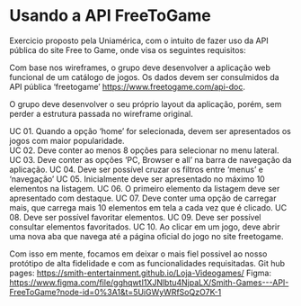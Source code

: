 # Usando a API FreeToGame

Exercicio proposto pela Uniamérica, com o intuito de fazer uso da API pública do site Free to Game, onde visa os seguintes requisitos:

Com base nos wireframes, o grupo deve desenvolver a aplicação web funcional de um catálogo de jogos. Os dados devem ser consulmidos da API pública ‘freetogame’ <https://www.freetogame.com/api-doc>.

O grupo deve desenvolver o seu próprio layout da  aplicação, porém, sem perder a estrutura passada no wireframe original.

UC 01. Quando a opção ‘home’ for selecionada, devem ser apresentados os jogos com maior popularidade.  
UC 02. Deve conter ao menos 8 opções para selecionar no menu lateral.
UC 03. Deve conter as opções ‘PC, Browser e all’ na barra de navegação da aplicação.
UC 04. Deve ser possível cruzar os filtros entre ‘menus’ e ‘navegação’
UC 05. Inicialmente deve ser apresentado no máximo 10 elementos na listagem.
UC 06. O primeiro elemento da listagem deve ser apresentado com destaque.
UC 07. Deve conter uma opção de carregar mais, que carrega mais 10 elementos em tela a cada vez que é clicado.
UC 08. Deve ser possível favoritar elementos.
UC 09. Deve ser possível consultar elementos favoritados.
UC 10. Ao clicar em um jogo, deve abrir uma nova aba que navega até a página oficial do jogo no site freetogame.

Com isso em mente, focamos em deixar o mais fiel possivel ao nosso protótipo de alta fidelidade e com as funcionalidades requisitadas.
Git hub pages: <https://smith-entertainment.github.io/Loja-Videogames/> Figma: <https://www.figma.com/file/gghqwtI1XJNlbtu4NjpaLX/Smith-Games---API-FreeToGame?node-id=0%3A1&t=5UiGWyWRfSoQzO7K-1>
